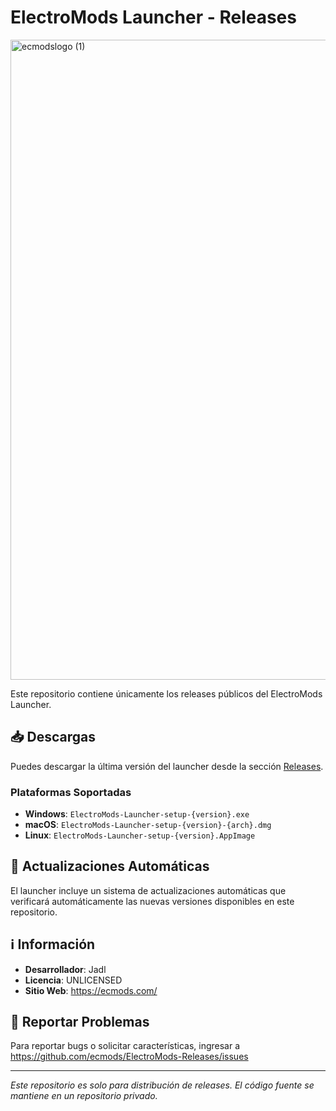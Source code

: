 # ElectroMods Launcher - Releases

<img width="1024" height="1024" alt="ecmodslogo (1)" src="https://github.com/user-attachments/assets/200f9300-9d17-44ae-a22b-a062d381cca2" />

Este repositorio contiene únicamente los releases públicos del ElectroMods Launcher.

## 📥 Descargas

Puedes descargar la última versión del launcher desde la sección [Releases](https://github.com/ecmods/ElectroMods-Releases/releases).

### Plataformas Soportadas

- **Windows**: `ElectroMods-Launcher-setup-{version}.exe`
- **macOS**: `ElectroMods-Launcher-setup-{version}-{arch}.dmg`
- **Linux**: `ElectroMods-Launcher-setup-{version}.AppImage`

## 🔄 Actualizaciones Automáticas

El launcher incluye un sistema de actualizaciones automáticas que verificará automáticamente las nuevas versiones disponibles en este repositorio.

## ℹ️ Información

- **Desarrollador**: Jadl
- **Licencia**: UNLICENSED
- **Sitio Web**: https://ecmods.com/

## 🐛 Reportar Problemas

Para reportar bugs o solicitar características, ingresar a https://github.com/ecmods/ElectroMods-Releases/issues

---

*Este repositorio es solo para distribución de releases. El código fuente se mantiene en un repositorio privado.*
